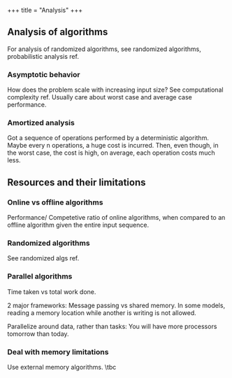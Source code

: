 +++
title = "Analysis"
+++
## Analysis of algorithms
For analysis of randomized algorithms, see randomized algorithms, probabilistic analysis ref.

### Asymptotic behavior
How does the problem scale with increasing input size? See computational complexity ref. Usually care about worst case and average case performance.

### Amortized analysis
Got a sequence of operations performed by a deterministic algorithm. Maybe every n operations, a huge cost is incurred. Then, even though, in the worst case, the cost is high, on average, each operation costs much less.


## Resources and their limitations
### Online vs offline algorithms
Performance/ Competetive ratio of online algorithms, when compared to an offline algorithm given the entire input sequence.

### Randomized algorithms
See randomized algs ref.

### Parallel algorithms
Time taken vs total work done.

2 major frameworks: Message passing vs shared memory. In some models, reading a memory location while another is writing is not allowed.

Parallelize around data, rather than tasks: You will have more processors tomorrow than today.

### Deal with memory limitations
Use external memory algorithms. \tbc


